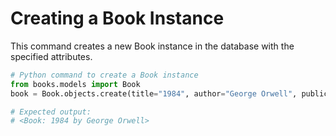 # Creating a Book Instance

This command creates a new Book instance in the database with the specified attributes.

```python
# Python command to create a Book instance
from books.models import Book
book = Book.objects.create(title="1984", author="George Orwell", publication_year=1949)

# Expected output: 
# <Book: 1984 by George Orwell>